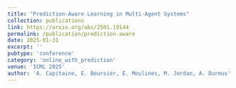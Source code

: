 ```yaml
---
title: "Prediction-Aware Learning in Multi-Agent Systems"
collection: publications
link: https://arxiv.org/abs/2501.19144
permalink: /publication/prediction-aware
date: 2025-01-31
excerpt: ''
pubtype: 'conference'
category: 'online_with_prediction'
venue: 'ICML 2025'
author: 'A. Capitaine, E. Boursier, E. Moulines, M. Jordan, A. Durmus'
---
```

